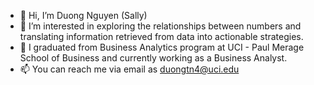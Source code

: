 - 👋 Hi, I’m Duong Nguyen (Sally)
- 👀 I’m interested in exploring the relationships between numbers and translating information retrieved from data into actionable strategies.
- 🌱 I graduated from Business Analytics program at UCI - Paul Merage School of Business and currently working as a Business Analyst.
- 📫 You can reach me via email as duongtn4@uci.edu

<!---
duongtn4/duongtn4 is a ✨ special ✨ repository because its `README.md` (this file) appears on your GitHub profile.
You can click the Preview link to take a look at your changes.
--->
